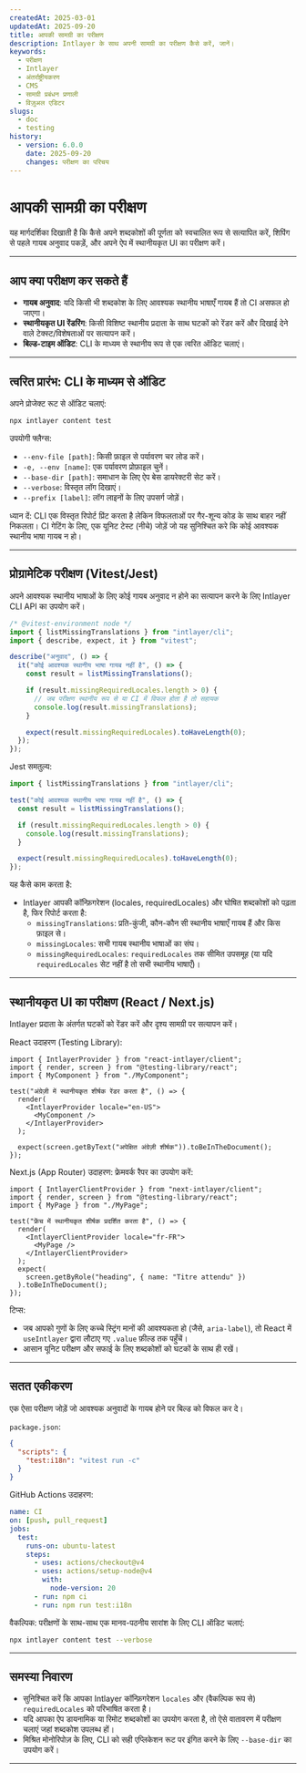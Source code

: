 ```yaml
---
createdAt: 2025-03-01
updatedAt: 2025-09-20
title: आपकी सामग्री का परीक्षण
description: Intlayer के साथ अपनी सामग्री का परीक्षण कैसे करें, जानें।
keywords:
  - परीक्षण
  - Intlayer
  - अंतर्राष्ट्रीयकरण
  - CMS
  - सामग्री प्रबंधन प्रणाली
  - विज़ुअल एडिटर
slugs:
  - doc
  - testing
history:
  - version: 6.0.0
    date: 2025-09-20
    changes: परीक्षण का परिचय
---
```


# आपकी सामग्री का परीक्षण

यह मार्गदर्शिका दिखाती है कि कैसे अपने शब्दकोशों की पूर्णता को स्वचालित रूप से सत्यापित करें, शिपिंग से पहले गायब अनुवाद पकड़ें, और अपने ऐप में स्थानीयकृत UI का परीक्षण करें।

---

## आप क्या परीक्षण कर सकते हैं

- **गायब अनुवाद**: यदि किसी भी शब्दकोश के लिए आवश्यक स्थानीय भाषाएँ गायब हैं तो CI असफल हो जाएगा।
- **स्थानीयकृत UI रेंडरिंग**: किसी विशिष्ट स्थानीय प्रदाता के साथ घटकों को रेंडर करें और दिखाई देने वाले टेक्स्ट/विशेषताओं पर सत्यापन करें।
- **बिल्ड-टाइम ऑडिट**: CLI के माध्यम से स्थानीय रूप से एक त्वरित ऑडिट चलाएं।

---

## त्वरित प्रारंभ: CLI के माध्यम से ऑडिट

अपने प्रोजेक्ट रूट से ऑडिट चलाएं:

```bash
npx intlayer content test
```

उपयोगी फ्लैग्स:

- `--env-file [path]`: किसी फ़ाइल से पर्यावरण चर लोड करें।
- `-e, --env [name]`: एक पर्यावरण प्रोफ़ाइल चुनें।
- `--base-dir [path]`: समाधान के लिए ऐप बेस डायरेक्टरी सेट करें।
- `--verbose`: विस्तृत लॉग दिखाएं।
- `--prefix [label]`: लॉग लाइनों के लिए उपसर्ग जोड़ें।

ध्यान दें: CLI एक विस्तृत रिपोर्ट प्रिंट करता है लेकिन विफलताओं पर गैर-शून्य कोड के साथ बाहर नहीं निकलता। CI गेटिंग के लिए, एक यूनिट टेस्ट (नीचे) जोड़ें जो यह सुनिश्चित करे कि कोई आवश्यक स्थानीय भाषा गायब न हो।

---

## प्रोग्रामेटिक परीक्षण (Vitest/Jest)

अपने आवश्यक स्थानीय भाषाओं के लिए कोई गायब अनुवाद न होने का सत्यापन करने के लिए Intlayer CLI API का उपयोग करें।

```ts fileName=i18n.test.ts
/* @vitest-environment node */
import { listMissingTranslations } from "intlayer/cli";
import { describe, expect, it } from "vitest";

describe("अनुवाद", () => {
  it("कोई आवश्यक स्थानीय भाषा गायब नहीं है", () => {
    const result = listMissingTranslations();

    if (result.missingRequiredLocales.length > 0) {
      // जब परीक्षण स्थानीय रूप से या CI में विफल होता है तो सहायक
      console.log(result.missingTranslations);
    }

    expect(result.missingRequiredLocales).toHaveLength(0);
  });
});
```

Jest समतुल्य:

```ts fileName=i18n.test.ts
import { listMissingTranslations } from "intlayer/cli";

test("कोई आवश्यक स्थानीय भाषा गायब नहीं है", () => {
  const result = listMissingTranslations();

  if (result.missingRequiredLocales.length > 0) {
    console.log(result.missingTranslations);
  }

  expect(result.missingRequiredLocales).toHaveLength(0);
});
```

यह कैसे काम करता है:

- Intlayer आपकी कॉन्फ़िगरेशन (locales, requiredLocales) और घोषित शब्दकोशों को पढ़ता है, फिर रिपोर्ट करता है:
  - `missingTranslations`: प्रति-कुंजी, कौन-कौन सी स्थानीय भाषाएँ गायब हैं और किस फ़ाइल से।
  - `missingLocales`: सभी गायब स्थानीय भाषाओं का संघ।
  - `missingRequiredLocales`: `requiredLocales` तक सीमित उपसमूह (या यदि `requiredLocales` सेट नहीं है तो सभी स्थानीय भाषाएँ)।

---

## स्थानीयकृत UI का परीक्षण (React / Next.js)

Intlayer प्रदाता के अंतर्गत घटकों को रेंडर करें और दृश्य सामग्री पर सत्यापन करें।

React उदाहरण (Testing Library):

```tsx
import { IntlayerProvider } from "react-intlayer/client";
import { render, screen } from "@testing-library/react";
import { MyComponent } from "./MyComponent";

test("अंग्रेज़ी में स्थानीयकृत शीर्षक रेंडर करता है", () => {
  render(
    <IntlayerProvider locale="en-US">
      <MyComponent />
    </IntlayerProvider>
  );

  expect(screen.getByText("अपेक्षित अंग्रेज़ी शीर्षक")).toBeInTheDocument();
});
```

Next.js (App Router) उदाहरण: फ्रेमवर्क रैपर का उपयोग करें:

```tsx
import { IntlayerClientProvider } from "next-intlayer/client";
import { render, screen } from "@testing-library/react";
import { MyPage } from "./MyPage";

test("फ्रेंच में स्थानीयकृत शीर्षक प्रदर्शित करता है", () => {
  render(
    <IntlayerClientProvider locale="fr-FR">
      <MyPage />
    </IntlayerClientProvider>
  );
  expect(
    screen.getByRole("heading", { name: "Titre attendu" })
  ).toBeInTheDocument();
});
```

टिप्स:

- जब आपको गुणों के लिए कच्चे स्ट्रिंग मानों की आवश्यकता हो (जैसे, `aria-label`), तो React में `useIntlayer` द्वारा लौटाए गए `.value` फ़ील्ड तक पहुँचें।
- आसान यूनिट परीक्षण और सफाई के लिए शब्दकोशों को घटकों के साथ ही रखें।

---

## सतत एकीकरण

एक ऐसा परीक्षण जोड़ें जो आवश्यक अनुवादों के गायब होने पर बिल्ड को विफल कर दे।

`package.json`:

```json
{
  "scripts": {
    "test:i18n": "vitest run -c"
  }
}
```

GitHub Actions उदाहरण:

```yaml
name: CI
on: [push, pull_request]
jobs:
  test:
    runs-on: ubuntu-latest
    steps:
      - uses: actions/checkout@v4
      - uses: actions/setup-node@v4
        with:
          node-version: 20
      - run: npm ci
      - run: npm run test:i18n
```

वैकल्पिक: परीक्षणों के साथ-साथ एक मानव-पठनीय सारांश के लिए CLI ऑडिट चलाएं:

```bash
npx intlayer content test --verbose
```

---

## समस्या निवारण

- सुनिश्चित करें कि आपका Intlayer कॉन्फ़िगरेशन `locales` और (वैकल्पिक रूप से) `requiredLocales` को परिभाषित करता है।
- यदि आपका ऐप डायनामिक या रिमोट शब्दकोशों का उपयोग करता है, तो ऐसे वातावरण में परीक्षण चलाएं जहां शब्दकोश उपलब्ध हों।
- मिश्रित मोनोरिपोज़ के लिए, CLI को सही एप्लिकेशन रूट पर इंगित करने के लिए `--base-dir` का उपयोग करें।

---
